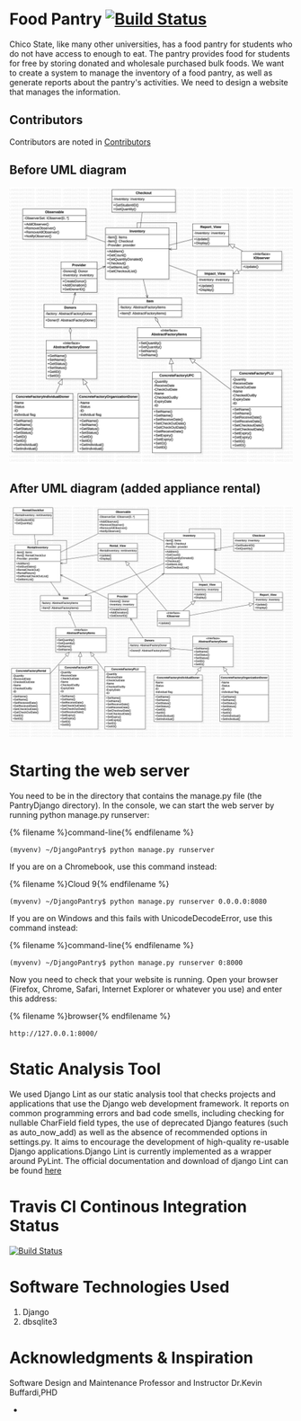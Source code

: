 # Food Pantry [![Build Status](https://travis-ci.org/ChicoState/PantryDjango.svg?branch=master)](https://travis-ci.org/ChicoState/PantryDjango)

Chico State, like many other universities, has a food pantry for students who do not have access to enough to eat. The pantry provides food for students for free by storing donated and wholesale purchased bulk foods. We want to create a system to manage the inventory of a food pantry, as well as generate reports about the pantry's activities. We need to design a website that manages the information.

## Contributors

Contributors are noted in [Contributors](Contributors.md)

## Before UML diagram

![before UML diagram ](before.png "Before UML Diagram")


## After UML diagram (added appliance rental)


![after UML diagram ](after.png "After UML Diagram")



# Starting the web server


You need to be in the directory that contains the manage.py file (the PantryDjango directory). In the console, we can start the web server by running python manage.py runserver: 


{% filename %}command-line{% endfilename %}
```
(myvenv) ~/DjangoPantry$ python manage.py runserver
```

If you are on a Chromebook, use this command instead:

{% filename %}Cloud 9{% endfilename %}
```
(myvenv) ~/DjangoPantry$ python manage.py runserver 0.0.0.0:8080
```

If you are on Windows and this fails with UnicodeDecodeError, use this command instead:

{% filename %}command-line{% endfilename %}
```
(myvenv) ~/DjangoPantry$ python manage.py runserver 0:8000
```

Now you need to check that your website is running. Open your browser (Firefox, Chrome, Safari, Internet Explorer or whatever you use) and enter this address:

{% filename %}browser{% endfilename %}
```
http://127.0.0.1:8000/
```

# Static Analysis Tool

We used Django Lint as our static analysis tool that checks projects and applications that use the Django web development framework.
It reports on common programming errors and bad code smells, including checking for nullable CharField field types, the use of deprecated Django features (such as auto_now_add) as well as the absence of recommended options in settings.py. It aims to encourage the development of high-quality re-usable Django applications.Django Lint is currently implemented as a wrapper around PyLint.
The official documentation and download of django Lint can be found [here](https://pypi.org/project/django-lint/)

# Travis CI Continous Integration Status 

[![Build Status](https://travis-ci.org/ChicoState/PantryDjango.svg?branch=master)](https://travis-ci.org/ChicoState/PantryDjango)

# Software Technologies Used

1. Django
2. dbsqlite3

# Acknowledgments & Inspiration

Software Design and Maintenance Professor and Instructor Dr.Kevin Buffardi,PHD

* 